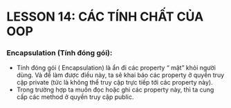 # LESSON 14: CÁC TÍNH CHẤT CỦA OOP

### Encapsulation (Tính đóng gói):

- Tính đóng gói ( Encapsulation) là ẩn đi các property “ mật” khỏi người dùng. Và để làm được điều này, ta sẽ khai báo các property ở quyền truy cập private (tức là không thể truy cập trực tiếp tới các property này).
- Trong trường hợp ta muốn đọc hoặc ghi các property này, thì ta cung cấp các method ở quyền truy cập public.
